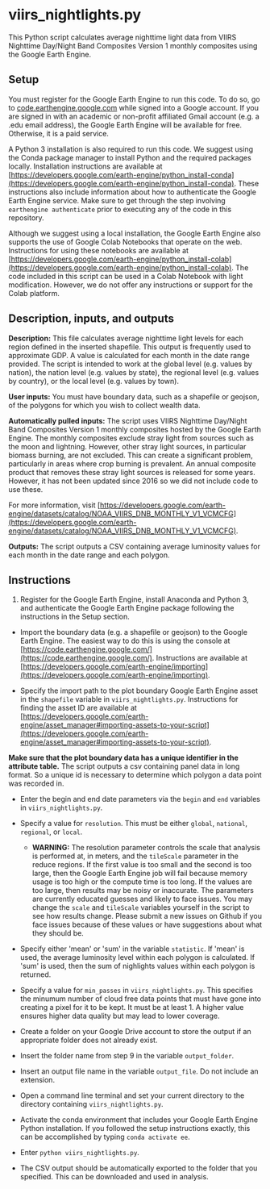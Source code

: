 # viirs_nightlights.py 

This Python script calculates average nighttime light data from VIIRS Nighttime Day/Night Band Composites Version 1 monthly composites using the Google Earth Engine. 

## Setup 

You must register for the Google Earth Engine to run this code. To do so, go to [code.earthengine.google.com](code.earthengine.google.com) while signed into a Google account. If you are signed in with an academic or non-profit affiliated Gmail account (e.g. a .edu email address), the Google Earth Engine will be available for free. Otherwise, it is a paid service. 

A Python 3 installation is also required to run this code. We suggest using the Conda package manager to install Python and the required packages locally. Installation instructions are available at [https://developers.google.com/earth-engine/python_install-conda](https://developers.google.com/earth-engine/python_install-conda). These instructions also include information about how to authenticate the Google Earth Engine service. Make sure to get through the step involving `earthengine authenticate` prior to executing any of the code in this repository.

Although we suggest using a local installation, the Google Earth Engine also supports the use of Google Colab Notebooks that operate on the web. Instructions for using these notebooks are available at [https://developers.google.com/earth-engine/python_install-colab](https://developers.google.com/earth-engine/python_install-colab). The code included in this script can be used in a Colab Notebook with light modification. However, we do not offer any instructions or support for the Colab platform. 

## Description, inputs, and outputs 

**Description:** This file calculates average nighttime light levels for each region defined in the inserted shapefile. This output is frequently used to approximate GDP. A value is calculated for each month in the date range provided. The script is intended to work at the global level (e.g. values by nation), the nation level (e.g. values by state), the regional level (e.g. values by country), or the local level (e.g. values by town). 

**User inputs:** You must have boundary data, such as a shapefile or geojson, of the polygons for which you wish to collect wealth data. 

**Automatically pulled inputs:** The script uses VIIRS Nighttime Day/Night Band Composites Version 1 monthly composites hosted by the Google Earth Engine. The monthly composites exclude stray light from sources such as the moon and lightning. However, other stray light sources, in particular biomass burning, are not excluded. This can create a significant problem, particularly in areas where crop burning is prevalent. An annual composite product that removes these stray light sources is released for some years. However, it has not been updated since 2016 so we did not include code to use these. 

For more information, visit [https://developers.google.com/earth-engine/datasets/catalog/NOAA_VIIRS_DNB_MONTHLY_V1_VCMCFG](https://developers.google.com/earth-engine/datasets/catalog/NOAA_VIIRS_DNB_MONTHLY_V1_VCMCFG). 

**Outputs:** The script outputs a CSV containing average luminosity values for each month in the date range and each polygon. 

## Instructions 

1. Register for the Google Earth Engine, install Anaconda and Python 3, and authenticate the Google Earth Engine package following the instructions in the Setup section. 

- Import the boundary data (e.g. a shapefile or geojson) to the Google Earth Engine. The easiest way to do this is using the console at [https://code.earthengine.google.com/](https://code.earthengine.google.com/). Instructions are available at [https://developers.google.com/earth-engine/importing](https://developers.google.com/earth-engine/importing). 

- Specify the import path to the plot boundary Google Earth Engine asset in the `shapefile` variable in `viirs_nightlights.py`. Instructions for finding the asset ID are available at [https://developers.google.com/earth-engine/asset_manager#importing-assets-to-your-script](https://developers.google.com/earth-engine/asset_manager#importing-assets-to-your-script).

__Make sure that the plot boundary data has a unique identifier in the attribute table.__ The script outputs a csv containing panel data in long format. So a unique id is necessary to determine which polygon a data point was recorded in.

- Enter the begin and end date parameters via the `begin` and `end` variables in `viirs_nightlights.py`.

- Specify a value for `resolution`. This must be either `global`, `national`, `regional`, or `local`. 

	- **WARNING:** The resolution parameter controls the scale that analysis is performed at, in meters, and the `tileScale` parameter in the reduce regions. If the first value is too small and the second is too large, then the Google Earth Engine job will fail because memory usage is too high or the compute time is too long. If the values are too large, then results may be noisy or inaccurate. The parameters are currently educated guesses and likely to face issues. You may change the `scale` and `tileScale` variables yourself in the script to see how results change. Please submit a new issues on Github if you face issues because of these values or have suggestions about what they should be.
	
- Specify either 'mean' or 'sum' in the variable `statistic`. If 'mean' is used, the average luminosity level within each polygon is calculated. If 'sum' is used, then the sum of nighlights values within each polygon is returned. 

- Specify a value for `min_passes` in `viirs_nightlights.py`. This specifies the minumum number of cloud free data points that must have gone into creating a pixel for it to be kept. It must be at least 1. A higher value ensures higher data quality but may lead to lower coverage. 

- Create a folder on your Google Drive account to store the output if an appropriate folder does not already exist. 

- Insert the folder name from step 9 in the variable `output_folder`. 

- Insert an output file name in the variable `output_file`. Do not include an extension. 

- Open a command line terminal and set your current directory to the directory containing `viirs_nightlights.py`.

- Activate the conda environment that includes your Google Earth Engine Python installation. If you followed the setup instructions exactly, this can be accomplished by typing `conda activate ee`. 

- Enter `python viirs_nightlights.py`. 

- The CSV output should be automatically exported to the folder that you specified. This can be downloaded and used in analysis. 


